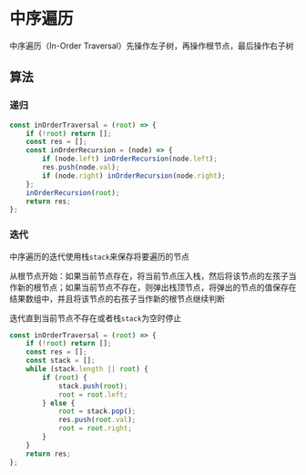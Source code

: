 # 中序遍历

中序遍历（In-Order Traversal）先操作左子树，再操作根节点，最后操作右子树

## 算法

### 递归

```js
const inOrderTraversal = (root) => {
	if (!root) return [];
	const res = [];
	const inOrderRecursion = (node) => {
		if (node.left) inOrderRecursion(node.left);
		res.push(node.val);
		if (node.right) inOrderRecursion(node.right);
	};
	inOrderRecursion(root);
	return res;
};
```

### 迭代

中序遍历的迭代使用栈`stack`来保存将要遍历的节点

从根节点开始：如果当前节点存在，将当前节点压入栈，然后将该节点的左孩子当作新的根节点；如果当前节点不存在，则弹出栈顶节点，将弹出的节点的值保存在结果数组中，并且将该节点的右孩子当作新的根节点继续判断

迭代直到当前节点不存在或者栈`stack`为空时停止

```js
const inOrderTraversal = (root) => {
	if (!root) return [];
	const res = [];
	const stack = [];
	while (stack.length || root) {
		if (root) {
			stack.push(root);
			root = root.left;
		} else {
			root = stack.pop();
			res.push(root.val);
			root = root.right;
		}
	}
	return res;
};
```

